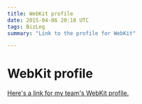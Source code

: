 ```yaml
---
title: WebKit profile
date: 2015-04-06 20:18 UTC
tags: BizLeg
summary: "Link to the profile for WebKit"

---
```


# WebKit profile

[Here's a link for my team's WebKit profile.](http://bit.ly/1EvTF0q)
